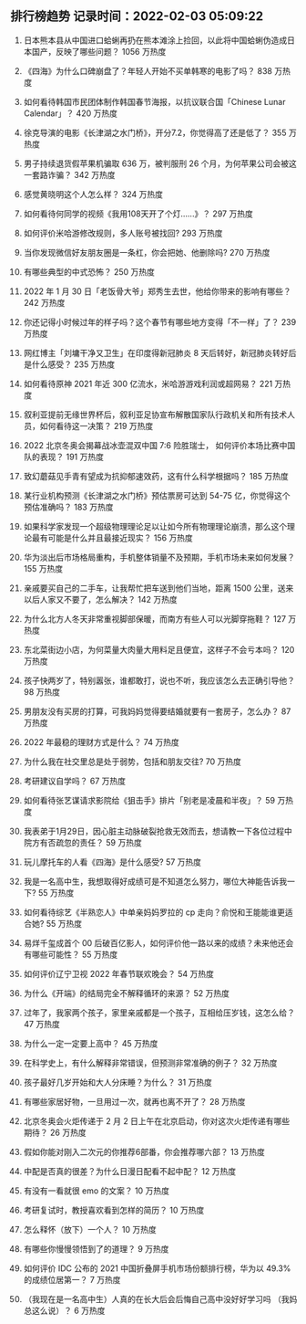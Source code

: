 
## 排行榜趋势 记录时间：2022-02-03 05:09:22
  
  1. 日本熊本县从中国进口蛤蜊再扔在熊本滩涂上捡回，以此将中国蛤蜊伪造成日本国产，反映了哪些问题？ 1056 万热度
    
  2. 《四海》为什么口碑崩盘了？年轻人开始不买单韩寒的电影了吗？ 838 万热度
    
  3. 如何看待韩国市民团体制作韩国春节海报，以抗议联合国「Chinese Lunar Calendar」？ 420 万热度
    
  4. 徐克导演的电影《长津湖之水门桥》，开分7.2，你觉得高了还是低了？ 355 万热度
    
  5. 男子持续退货假苹果机骗取 636 万，被判服刑 26 个月，为何苹果公司会被这一套路诈骗？ 342 万热度
    
  6. 感觉黄晓明这个人怎么样？ 324 万热度
    
  7. 如何看待何同学的视频《我用108天开了个灯......》？ 297 万热度
    
  8. 如何评价米哈游修改规则，多人账号被找回? 293 万热度
    
  9. 当你发现微信好友朋友圈是一条杠，你会把她、他删除吗? 270 万热度
    
  10. 有哪些典型的中式恐怖？ 250 万热度
    
  11. 2022 年 1 月 30 日「老饭骨大爷」郑秀生去世，他给你带来的影响有哪些？ 242 万热度
    
  12. 你还记得小时候过年的样子吗？这个春节有哪些地方变得「不一样」了？ 239 万热度
    
  13. 网红博主「刘墉干净又卫生」在印度得新冠肺炎 8 天后转好，新冠肺炎转好后是什么感受？ 235 万热度
    
  14. 如何看待原神 2021 年近 300 亿流水，米哈游游戏利润或超网易？ 221 万热度
    
  15. 叙利亚提前无缘世界杯后，叙利亚足协宣布解散国家队行政机关和所有技术人员，如何看待这一决策？ 219 万热度
    
  16. 2022 北京冬奥会揭幕战冰壶混双中国 7:6 险胜瑞士， 如何评价本场比赛中国队的表现？ 191 万热度
    
  17. 致幻蘑菇见手青有望成为抗抑郁速效药，这有什么科学根据吗？ 185 万热度
    
  18. 某行业机构预测《长津湖之水门桥》预估票房可达到 54-75 亿，你觉得这个预估准确吗？ 183 万热度
    
  19. 如果科学家发现一个超级物理理论足以让如今所有物理理论崩溃，那么这个理论最有可能是什么并且最接近现实？ 156 万热度
    
  20. 华为淡出后市场格局重构，手机整体销量不及预期，手机市场未来如何发展？ 155 万热度
    
  21. 亲戚要买自己的二手车，让我帮忙把车送到他们当地，距离 1500 公里，送来以后人家又不要了，怎么解决？ 142 万热度
    
  22. 为什么北方人冬天非常重视脚部保暖，而南方有些人可以光脚穿拖鞋？ 127 万热度
    
  23. 东北菜街边小店，为何菜量大肉量大用料足且便宜，这样子不会亏本吗？ 120 万热度
    
  24. 孩子快两岁了，特别嚣张，谁都敢打，说也不听，我应该怎么去正确引导他？ 98 万热度
    
  25. 男朋友没有买房的打算，可我妈妈觉得要结婚就要有一套房子，怎么办？ 87 万热度
    
  26. 2022 年最稳的理财方式是什么？ 74 万热度
    
  27. 为什么我在社交里总是处于弱势，包括和朋友交往? 70 万热度
    
  28. 考研建议自学吗？ 67 万热度
    
  29. 如何看待张艺谋请求影院给《狙击手》排片「别老是凌晨和半夜」？ 59 万热度
    
  30. 我表弟于1月29日，因心脏主动脉破裂抢救无效而去，想请教一下各位过程中院方有否疏忽的责任？ 59 万热度
    
  31. 玩儿摩托车的人看《四海》是什么感受? 57 万热度
    
  32. 我是一名高中生，我想取得好成绩可是不知道怎么努力，哪位大神能告诉我一下? 55 万热度
    
  33. 如何看待综艺《半熟恋人》中单亲妈妈罗拉的 cp 走向？俞悦和王能能谁更适合她? 55 万热度
    
  34. 易烊千玺成首个 00 后破百亿影人，如何评价他一路以来的成绩？未来他还会有哪些可能性？ 55 万热度
    
  35. 如何评价辽宁卫视 2022 年春节联欢晚会？ 54 万热度
    
  36. 为什么《开端》的结局完全不解释循环的来源？ 52 万热度
    
  37. 过年了，我家两个孩子，家里亲戚都是一个孩子，互相给压岁钱，这怎么给？ 47 万热度
    
  38. 为什么一定一定要上高中？ 45 万热度
    
  39. 在科学史上，有什么解释非常错误，但预测非常准确的例子？ 32 万热度
    
  40. 孩子最好几岁开始和大人分床睡？为什么？ 31 万热度
    
  41. 有哪些家居好物，一旦用过一次，就再也离不开了？ 28 万热度
    
  42. 北京冬奥会火炬传递于 2 月 2 日上午在北京启动，你对这次火炬传递有哪些期待？ 26 万热度
    
  43. 假如你能对刚入二次元的你推荐6部番，你会推荐哪六部？ 13 万热度
    
  44. 中配是否真的很差？为什么日漫日配看不起中配？ 12 万热度
    
  45. 有没有一看就很 emo 的文案？ 10 万热度
    
  46. 考研复试时，教授喜欢看到怎样的简历？ 10 万热度
    
  47. 怎么释怀（放下）一个人？ 10 万热度
    
  48. 有哪些你慢慢领悟到了的道理？ 9 万热度
    
  49. 如何评价 IDC 公布的 2021 中国折叠屏手机市场份额排行榜，华为以 49.3% 的成绩位居第一？ 7 万热度
    
  50. （我现在是一名高中生）人真的在长大后会后悔自己高中没好好学习吗 （我妈总这么说）？ 6 万热度
    